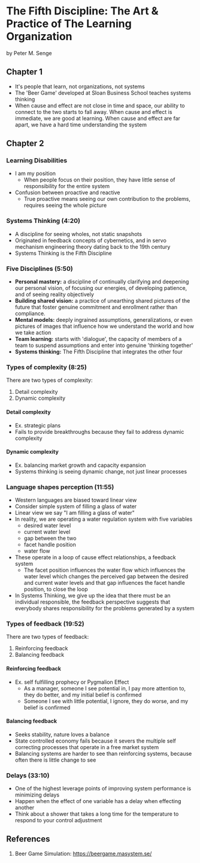# The Fifth Discipline: The Art & Practice of The Learning Organization

by Peter M. Senge

## Chapter 1

* It's people that learn, not organizations, not systems
* The 'Beer Game' developed at Sloan Business School teaches systems thinking
* When cause and effect are not close in time and space, our ability to connect to the two starts to fall away. When cause and effect is immediate, we are good at learning. When cause and effect are far apart, we have a hard time understanding the system

## Chapter 2

### Learning Disabilities

* I am my position
  * When people focus on their position, they have little sense of responsibility for the entire system
* Confusion between proactive and reactive
  * True proactive means seeing our own contribution to the problems, requires seeing the whole picture

### Systems Thinking (4:20)

* A discipline for seeing wholes, not static snapshots
* Originated in feedback concepts of cybernetics, and in servo mechanism engineering theory dating back to the 19th century
* Systems Thinking is the Fifth Discipline

### Five Disciplines (5:50)

* **Personal mastery:** a discipline of continually clarifying and deepening our personal vision, of focusing our energies, of developing patience, and of seeing reality objectively
* **Building shared vision:** a practice of unearthing shared pictures of the future that foster genuine commitment and enrollment rather than compliance.
* **Mental models:** deeply ingrained assumptions, generalizations, or even pictures of images that influence how we understand the world and how we take action
* **Team learning:** starts with 'dialogue', the capacity of members of a team to suspend assumptions and enter into genuine 'thinking together'
* **Systems thinking:** The Fifth Discipline that integrates the other four

### Types of complexity (8:25)

There are two types of complexity:

1. Detail complexity
2. Dynamic complexity

#### Detail complexity

* Ex. strategic plans
* Fails to provide breakthroughs because they fail to address dynamic complexity

#### Dynamic complexity

* Ex. balancing market growth and capacity expansion
* Systems thinking is seeing dynamic change, not just linear processes

### Language shapes perception (11:55)

* Western languages are biased toward linear view
* Consider simple system of filling a glass of water
* Linear view we say "I am filling a glass of water"
* In reality, we are operating a water regulation system with five variables
  * desired water level
  * current water level
  * gap between the two
  * facet handle position
  * water flow
* These operate in a loop of cause effect relationships, a feedback system
  * The facet position influences the water flow which influences the water level which changes the perceived gap between the desired and current water levels and that gap influences the facet handle position, to close the loop
* In Systems Thinking, we give up the idea that there must be an individual responsible, the feedback perspective suggests that everybody shares responsibility for the problems generated by a system

### Types of feedback (19:52)

There are two types of feedback:

1. Reinforcing feedback
2. Balancing feedback

#### Reinforcing feedback

* Ex. self fulfilling prophecy or Pygmalion Effect
  * As a manager, someone I see potential in, I pay more attention to, they do better, and my initial belief is confirmed
  * Someone I see with little potential, I ignore, they do worse, and my belief is confirmed

#### Balancing feedback

* Seeks stability, nature loves a balance
* State controlled economy fails because it severs the multiple self correcting processes that operate in a free market system
* Balancing systems are harder to see than reinforcing systems, because often there is little change to see

### Delays (33:10)

* One of the highest leverage points of improving system performance is minimizing delays
* Happen when the effect of one variable has a delay when effecting another
* Think about a shower that takes a long time for the temperature to respond to your control adjustment

## References

1. Beer Game Simulation: <https://beergame.masystem.se/>
